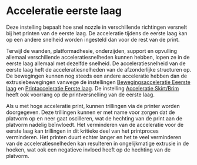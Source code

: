 Acceleratie eerste laag
====
Deze instelling bepaalt hoe snel nozzle in verschillende richtingen versnelt bij het printen van de eerste laag. De acceleratie tijdens de eerste laag kan op een andere snelheid worden ingesteld dan voor de rest van de print.

Terwijl de wanden, platformadhesie, onderzijden, support en opvulling allemaal verschillende acceleratiesnelheden kunnen hebben, lopen ze in de eerste laag allemaal met dezelfde snelheid. De acceleratiesnelheid van de eerste laag heft de acceleratiesnelheden van de afzonderlijke structuren op. De bewegingen kunnen nog steeds een andere acceleratie hebben dan de extrusiebewegingen vanwege de instellingen [Bewegingsacceleratie Eeerste laag](acceleration_travel_layer_0.md) en [Printacceleratie Eerste laag](acceleration_print_layer_0.md). De instelling [Acceleratie Skirt/Brim](acceleration_skirt_brim.md) heeft ook voorrang op de printversnelling van de eerste laag.

Als u met hoge acceleratie print, kunnen trillingen via de printer worden doorgegeven. Deze trillingen kunnen er met name voor zorgen dat de platvorm op en neer gaat oscilleren, wat de hechting van de print aan de platvorm nadelig beïnvloedt. Het verminderen van de acceleratie voor de eerste laag kan trillingen in dit kritieke deel van het printproces verminderen. Het printen duurt echter langer en het te veel verminderen van de acceleratiesnelheden kan resulteren in ongelijkmatige extrusie in de hoeken, wat ook een negatieve invloed heeft op de hechting van de platvorm.